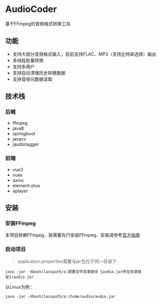 # AudioCoder

基于FFmpeg的音频格式转换工具

## 功能

- 支持大部分音频格式输入，目前支持FLAC、MP3（支持比特率选择）输出
- 多线程批量转换
- 支持多用户
- 支持自动清理历史转换数据
- 支持音频元数据读取

## 技术栈

### 后端

- ffmpeg
- java8
- springboot
- javacv
- jaudiotagger

### 前端

- vue3
- vuex
- axios
- element-plus
- aplayer

## 安装

### 安装FFmpeg

本项目依赖FFmpeg，故需要先行安装FFmpeg，安装请参考[官方指南](https://github.com/FFmpeg/FFmpeg)

### 启动项目

> application.properties需要与jar包位于同一目录下

`java -jar -Xbootclasspath/a:配置文件目录路径 {audio.jar所在目录路径}/audio.jar`

以Linux为例：

`java -jar -Xbootclasspath/a:/home/audio/audio.jar`

